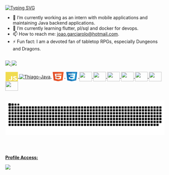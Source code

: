 [![Typing SVG](https://readme-typing-svg.herokuapp.com/?color=13ad02&size=35&center=false&vCenter=false&width=1000&lines=HELLO,+My+name+is+João+Rollo;I'm+19+years+old;I'm+from+Brazil;Future+software+engineer;Be+Welcome!+:%29)](https://git.io/typing-svg)


- 🔭 I’m currently working as an intern with mobile applications and maintaining Java backend applications. 
- 🌱 I’m currently learning flutter, pl/sql and docker for devops.
- 📫 How to reach me: joao.garciarolo@hotmail.com.
- ⚡ Fun fact: I am a devoted fan of tabletop RPGs, especially Dungeons and Dragons.
  ##
<div> 
  <a href="https://github.com/joaoagr1">
  <img height="180em" src="https://github-readme-stats.vercel.app/api?username=joaoagr1&show_icons=true&theme=gotham&include_all_commits=true&count_private=true"/>
  <img height="180em" src="https://github-readme-stats.vercel.app/api/top-langs/?username=joaoagr1&layout=compact&langs_count=7&theme=gotham"/>
</div>

<div style="display: inline_block"><br>
  <img align="center" alt="" height="30" width="40" src="https://raw.githubusercontent.com/devicons/devicon/master/icons/javascript/javascript-plain.svg">
  <img align="center" alt="Thiago-Java" height="30" width="40" src='https://cdn.jsdelivr.net/gh/devicons/devicon/icons/java/java-original.svg'>
  <img align="center" alt="" height="30" width="40" src="https://raw.githubusercontent.com/devicons/devicon/master/icons/html5/html5-original.svg">
  <img align="center" alt="" height="30" width="40" src="https://raw.githubusercontent.com/devicons/devicon/master/icons/css3/css3-original.svg">
  <img align="center" alt="" height="30" width="40" src='https://cdn.jsdelivr.net/gh/devicons/devicon/icons/mongodb/mongodb-original.svg'>
  <img align="center" alt="" height="30" width="40" src='https://cdn.jsdelivr.net/gh/devicons/devicon/icons/mysql/mysql-original.svg'>
  <img align="center" alt="" height="30" width="40" src='https://cdn.jsdelivr.net/gh/devicons/devicon/icons/git/git-original.svg'>
  <img align="center" alt="" height="30" width="40" src='https://cdn.jsdelivr.net/gh/devicons/devicon/icons/github/github-original.svg'>
  <img align="center" alt="" height="30" width="40" src='https://cdn.jsdelivr.net/gh/devicons/devicon/icons/gitlab/gitlab-original.svg'>
    <img align="center" alt="" height="30" width="40" src='https://cdn.jsdelivr.net/gh/devicons/devicon/icons/flutter/flutter-original.svg'>
  <img align="center" alt="" height="30" width="40" src='https://cdn.jsdelivr.net/gh/devicons/devicon/icons/bootstrap/bootstrap-original.svg'>
</div>

##

  
<picture>
  <source
    media="(prefers-color-scheme: dark)"
    srcset="https://raw.githubusercontent.com/joaoagr1/joaoagr1/output/github-contribution-grid-snake-dark.svg"
  />

  <img
    alt="github contribution grid snake animation"
    src="https://raw.githubusercontent.com/joaoagr1/joaoagr1/output/github-contribution-grid-snake-dark.svg"
  />
</picture>

  ##
  
<div>
<br><p align="centre"><b>Profile Access:</b></p>  
<p><img src="https://profile-counter.glitch.me/{joaoagr1}/count.svg" /></p> 
<br>
</div>



